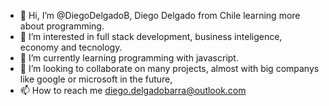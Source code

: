 - 👋 Hi, I’m @DiegoDelgadoB, Diego Delgado from Chile learning more about programming.
- 👀 I’m interested in full stack development, business inteligence, economy and tecnology.
- 🌱 I’m currently learning programming with javascript.
- 💞️ I’m looking to collaborate on many projects, almost with big companys like google or microsoft in the future,
- 📫 How to reach me diego.delgadobarra@outlook.com

<!---
DiegoDelgadoB/DiegoDelgadoB is a ✨ special ✨ repository because its `README.md` (this file) appears on your GitHub profile.
You can click the Preview link to take a look at your changes.
--->
